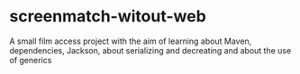 # screenmatch-witout-web

A small film access project with the aim of learning about Maven, dependencies, Jackson, about serializing and decreating and about the use of generics
